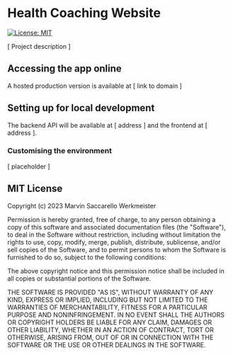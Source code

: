 # Health Coaching Website

[![License: MIT](https://img.shields.io/badge/License-MIT-yellow.svg)](https://opensource.org/licenses/MIT)

<!-- TODO: add badges for test coverage -->

[ Project description ]

## Accessing the app online

A hosted production version is available at [ link to domain ]

## Setting up for local development

The backend API will be available at [ address ] and the frontend at [ address ].

### Customising the environment

[ placeholder ]

## MIT License

Copyright (c) 2023 Marvin Saccarello Werkmeister

<!-- do I need to mention Strapi here as well? -->

Permission is hereby granted, free of charge, to any person obtaining a copy
of this software and associated documentation files (the "Software"), to deal
in the Software without restriction, including without limitation the rights
to use, copy, modify, merge, publish, distribute, sublicense, and/or sell
copies of the Software, and to permit persons to whom the Software is
furnished to do so, subject to the following conditions:

The above copyright notice and this permission notice shall be included in all
copies or substantial portions of the Software.

THE SOFTWARE IS PROVIDED "AS IS", WITHOUT WARRANTY OF ANY KIND, EXPRESS OR
IMPLIED, INCLUDING BUT NOT LIMITED TO THE WARRANTIES OF MERCHANTABILITY,
FITNESS FOR A PARTICULAR PURPOSE AND NONINFRINGEMENT. IN NO EVENT SHALL THE
AUTHORS OR COPYRIGHT HOLDERS BE LIABLE FOR ANY CLAIM, DAMAGES OR OTHER
LIABILITY, WHETHER IN AN ACTION OF CONTRACT, TORT OR OTHERWISE, ARISING FROM,
OUT OF OR IN CONNECTION WITH THE SOFTWARE OR THE USE OR OTHER DEALINGS IN THE
SOFTWARE.
